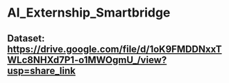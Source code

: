 # AI_Externship_Smartbridge

## Dataset: https://drive.google.com/file/d/1oK9FMDDNxxTWLc8NHXd7P1-o1MWOgmU_/view?usp=share_link
